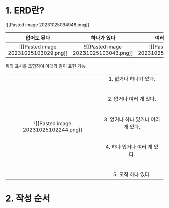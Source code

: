 # 1. ERD란?



![[Pasted image 20231025094948.png]]

| 없어도 된다 | 하나가 있다 | 여러 개 있다 |
| :----: | :----: | :----:|
|![[Pasted image 20231025103029.png]]| ![[Pasted image 20231025103043.png]] |![[Pasted image 20231025103106.png]]|

위의 표시를 조합하여 아래와 같이 표현 가능

|  |  |
| :----: | :----: |
| ![[Pasted image 20231025102244.png]]  | 1. 없거나 하나가 있다.<br><br><br> 2. 없거나 여러 개 있다. <br><br><br> 3. 없거나 하나 있거나 여러 개 있다. <br><br><br> 4. 하나 있거나 여러 개 있다. <br><br><br> 5. 오직 하나 있다.|

# 2. 작성 순서